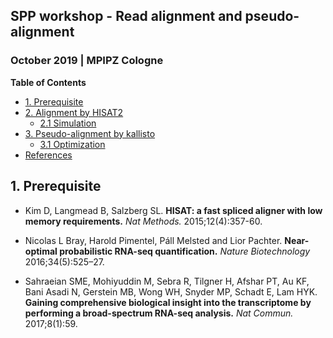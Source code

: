 ## SPP workshop - Read alignment and pseudo-alignment
###  October 2019 | MPIPZ Cologne

<!-- content start -->

**Table of Contents**

- [1. Prerequisite](#1-prerequisite)
- [2. Alignment by HISAT2](#2-alignment-by-hisat2)
    - [2.1 Simulation](#21-simulation)
- [3. Pseudo-alignment by kallisto](#3-pseudo-alignment-by-kallisto)
    - [3.1 Optimization](#31-optimization)
- [References](#references)
    
<!-- content end -->

## 1. Prerequisite



* Kim D, Langmead B, Salzberg SL. **HISAT: a fast spliced aligner with low memory requirements.** *Nat Methods.* 2015;12(4):357-60.

* Nicolas L Bray, Harold Pimentel, Páll Melsted and Lior Pachter. **Near-optimal probabilistic RNA-seq quantification.** *Nature Biotechnology* 2016;34(5):525–27.

* Sahraeian SME, Mohiyuddin M, Sebra R, Tilgner H, Afshar PT, Au KF, Bani Asadi N, Gerstein MB, Wong WH, Snyder MP, Schadt E, Lam HYK. **Gaining comprehensive biological insight into the transcriptome by performing a broad-spectrum RNA-seq analysis.** *Nat Commun.* 2017;8(1):59.
